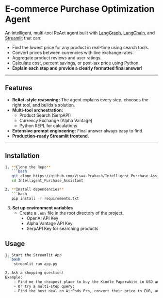#  E-commerce Purchase Optimization Agent

An intelligent, multi-tool ReAct agent built with [LangGraph](https://github.com/langchain-ai/langgraph), [LangChain](https://github.com/langchain-ai/langchain), and [Streamlit](https://streamlit.io/) that can:

- Find the lowest price for any product in real-time using search tools.
- Convert prices between currencies with live exchange rates.
- Aggregate product reviews and user ratings.
- Calculate cost, percent savings, or post-tax price using Python.
- **Explain each step and provide a clearly formatted final answer!**

---

##  Features

- **ReAct-style reasoning:** The agent explains every step, chooses the right tool, and builds a solution.
- **Multi-tool orchestration:**  
  - Product Search (SerpAPI)
  - Currency Exchange (Alpha Vantage)
  - Python REPL for calculations
- **Extensive prompt engineering:** Final answer always easy to find.
- **Production-ready Streamlit frontend.**

---

## Installation

```bash
1. **Clone the Repo**
   ```bash
   git clone https://github.com/Viswa-Prakash/Intelligent_Purchase_Assistant.git
   cd Intelligent_Purchase_Assistant

2. **Install dependencies**
   ```bash
   pip install -r requirements.txt
   ```

3. **Set up environment variables**
   - Create a `.env` file in the root directory of the project.
        - OpenAI API Key
        - Alpha Vantage API Key
        - SerpAPI Key for searching products

## Usage

```bash
1. Start the Streamlit App
```bash
    streamlit run app.py

2. Ask a shopping question!
Example:
    - Find me the cheapest place to buy the Kindle Paperwhite in USD and INR. 
    - Or try a multi-step query:
    - Find the best deal on AirPods Pro, convert their price to EUR, and tell me my savings if I buy now vs. the average price last month. 